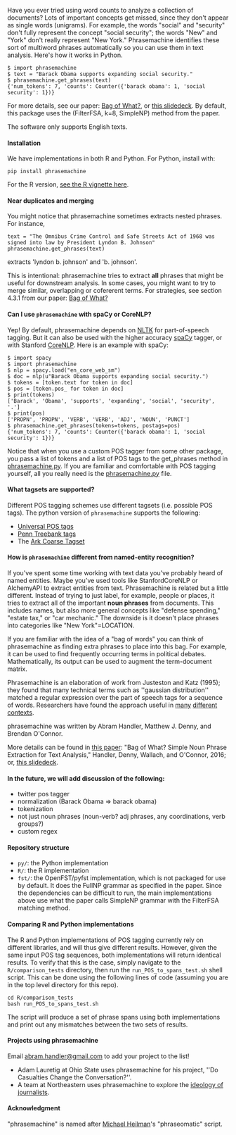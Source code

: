 Have you ever tried using word counts to analyze a collection of documents?
Lots of important concepts get missed, since they don't appear as single words
(unigrams).  For example, the words "social" and "security" don't fully
represent the concept "social security"; the words "New" and "York" don't
really represent "New York." Phrasemachine identifies these sort of multiword
phrases automatically so you can use them in text analysis. Here's how it works in Python.

    $ import phrasemachine
    $ text = "Barack Obama supports expanding social security."
    $ phrasemachine.get_phrases(text)
    {'num_tokens': 7, 'counts': Counter({'barack obama': 1, 'social security': 1})}

For more details, see our paper: [Bag of What?](http://brenocon.com/handler2016phrases.pdf), or [this slidedeck](http://brenocon.com/oconnor_textasdata2016.pdf).  By default, this package uses the (FilterFSA, k=8, SimpleNP) method from the paper.

The software only supports English texts.

#### Installation

We have implementations in both R and Python.  For Python, install with:

    pip install phrasemachine

For the R version, [see the R vignette here](R/phrasemachine/vignettes/getting_started_with_phrasemachine.Rmd).

#### Near duplicates and merging

You might notice that phrasemachine sometimes extracts nested phrases. For instance,  

    text = "The Omnibus Crime Control and Safe Streets Act of 1968 was signed into law by President Lyndon B. Johnson"
    phrasemachine.get_phrases(text)

extracts 'lyndon b. johnson' and 'b. johnson'.

This is intentional: phrasemachine tries to extract **all** phrases that might be useful for downstream analysis. In some cases, you might want to try to merge similar, overlapping or cofererent terms. For strategies, see section 4.3.1 from our paper: [Bag of What?](http://brenocon.com/handler2016phrases.pdf)

#### Can I use `phrasemachine` with spaCy or CoreNLP? 
 
Yep! By default, phrasemachine depends on [NLTK](http://www.nltk.org/) for part-of-speech
tagging. But it can also be used with the higher accuracy
[spaCy](https://spacy.io/) tagger, or with Stanford [CoreNLP](https://stanfordnlp.github.io/CoreNLP/). Here is an example with spaCy:

    $ import spacy
    $ import phrasemachine
    $ nlp = spacy.load("en_core_web_sm")
    $ doc = nlp(u"Barack Obama supports expanding social security.")
    $ tokens = [token.text for token in doc]
    $ pos = [token.pos_ for token in doc]
    $ print(tokens)
    ['Barack', 'Obama', 'supports', 'expanding', 'social', 'security', '.']
    $ print(pos)
    ['PROPN', 'PROPN', 'VERB', 'VERB', 'ADJ', 'NOUN', 'PUNCT']
    $ phrasemachine.get_phrases(tokens=tokens, postags=pos)
    {'num_tokens': 7, 'counts': Counter({'barack obama': 1, 'social security': 1})}

Notice that when you use a custom POS tagger from some other
package, you pass a list of tokens and a list of POS tags to the get_phrases method
in [phrasemachine.py](py/phrasemachine/phrasemachine.py).  If you are familiar
and comfortable with POS tagging yourself, all you really need is the
[phrasemachine.py](py/phrasemachine/phrasemachine.py) file.

#### What tagsets are supported? 

Different POS tagging schemes use different tagsets (i.e. possible POS tags). The python version of `phrasemachine` supports the following:

- [Universal POS tags](https://universaldependencies.org/u/pos/)
- [Penn Treebank tags](https://www.ling.upenn.edu/courses/Fall_2003/ling001/penn_treebank_pos.html)
- The [Ark Coarse Tagset](http://www.cs.cmu.edu/~ark/TweetNLP/)


#### How is `phrasemachine` different from named-entity recognition? 

If you've spent some time working with text data you've probably heard of named
entities. Maybe you’ve used tools like StanfordCoreNLP or AlchemyAPI to extract
entities from text. Phrasemachine is related but a little different.  Instead
of trying to just label, for example, people or places, it tries to extract all
of the important **noun phrases** from documents.  This includes names, but also
more general concepts like "defense spending," "estate tax," or "car mechanic."
The downside is it doesn't place phrases into categories like "New
York"=LOCATION.

If you are familiar with the idea of a "bag of words" you can think of
phrasemachine as finding extra phrases to place into this bag.  For example, it
can be used to find frequently occurring terms in political debates.
Mathematically, its output can be used to augment the term-document matrix.

Phrasemachine is an elaboration of work from Justeston and Katz (1995);
they found that many technical terms such as ''gaussian distribution'' matched
a regular expression over the part of speech tags for a sequence of words.
Researchers have found the approach useful in
[many](http://vis.stanford.edu/papers/keyphrases)
[different](http://personalpages.manchester.ac.uk/staff/sophia.ananiadou/ijodl2000.pdf)
[contexts](http://www.aclweb.org/anthology/Q14-1029).

phrasemachine was written by Abram Handler, Matthew J. Denny, and Brendan O'Connor.

More details can be found in [this paper](http://brenocon.com/handler2016phrases.pdf): "Bag of What? Simple Noun Phrase Extraction for Text Analysis," Handler, Denny, Wallach, and O'Connor, 2016; or, [this slidedeck](http://brenocon.com/oconnor_textasdata2016.pdf).


#### In the future, we will add discussion of the following:
- twitter pos tagger
- normalization (Barack Obama => barack obama)
- tokenization
- not just noun phrases (noun-verb? adj phrases, any coordinations, verb groups?)
- custom regex


#### Repository structure

 * `py/`: the Python implementation
 * `R/`: the R implementation
 * `fst/`: the OpenFST/pyfst implementation, which is not packaged for use by
 default.  It does the FullNP grammar as specified in the paper.  Since the
 dependencies can be difficult to run, the main implementations above use what
 the paper calls SimpleNP grammar with the FilterFSA matching method.

#### Comparing R and Python implementations

The R and Python implementations of POS tagging currently rely on different libraries, and will thus give different results. However, given the same input POS tag sequences, both implementations will return identical results. To verify that this is the case, simply navigate to the `R/comparison_tests` directory, then run the `run_POS_to_spans_test.sh` shell script. This can be done using the following lines of code (assuming you are in the top level directory for this repo).

	cd R/comparison_tests
	bash run_POS_to_spans_test.sh

The script will produce a set of phrase spans using both implementations and print out any mismatches between the two sets of results.

#### Projects using phrasemachine

Email abram.handler@gmail.com to add your project to the list!

- Adam Lauretig at Ohio State uses phrasemachine for his project, ''Do Casualties Change the Conversation?''.
- A team at Northeastern uses phrasemachine to explore the [ideology of journalists](https://drive.google.com/file/d/0B8CcT_0LwJ8QVnJMR1QzcGNuTkk/view). 

#### Acknowledgment

"phrasemachine" is named after [Michael Heilman](http://www.cs.cmu.edu/~mheilman/)'s
"phraseomatic" script.

